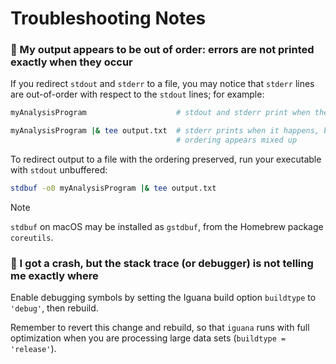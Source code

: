 # Troubleshooting Notes

### :large_blue_diamond: My output appears to be out of order: errors are not printed exactly when they occur

If you redirect `stdout` and `stderr` to a file, you may notice that `stderr` lines are out-of-order with respect to the `stdout` lines; for example:
```bash
myAnalysisProgram                    # stdout and stderr print when they happen; ordering appears correct

myAnalysisProgram |& tee output.txt  # stderr prints when it happens, but stdout only prints when its buffer is full;
                                     # ordering appears mixed up
```
To redirect output to a file with the ordering preserved, run your executable with `stdout` unbuffered:
```bash
stdbuf -o0 myAnalysisProgram |& tee output.txt
```

> [!NOTE]
> `stdbuf` on macOS may be installed as `gstdbuf`, from the Homebrew package `coreutils`.

### :large_blue_diamond: I got a crash, but the stack trace (or debugger) is not telling me exactly where

Enable debugging symbols by setting the Iguana build option `buildtype` to `'debug'`, then rebuild.

Remember to revert this change and rebuild, so that `iguana` runs with full optimization when you are processing large data sets (`buildtype = 'release'`).
